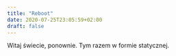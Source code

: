 ```yaml
---
title: "Reboot"
date: 2020-07-25T23:05:59+02:00
draft: false
---
```


Witaj świecie, ponownie. Tym razem w formie statycznej.